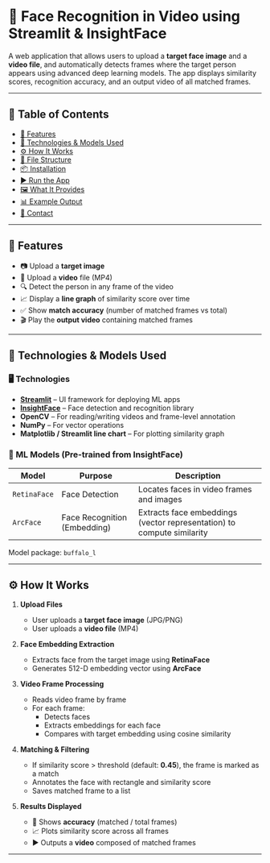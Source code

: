 # 🎯 Face Recognition in Video using Streamlit & InsightFace

A web application that allows users to upload a **target face image** and a **video file**, and automatically detects frames where the target person appears using advanced deep learning models. The app displays similarity scores, recognition accuracy, and an output video of all matched frames.

---

## 📌 Table of Contents

- [🚀 Features](#-features)
- [🧠 Technologies & Models Used](#-technologies--models-used)
- [⚙️ How It Works](#-how-it-works)
- [📂 File Structure](#-file-structure)
- [📦 Installation](#-installation)
- [▶️ Run the App](#-run-the-app)
- [🖼️ What It Provides](#-what-it-provides)
- [📊 Example Output](#-example-output)
- [📧 Contact](#-contact)

---

## 🚀 Features

- 📷 Upload a **target image**
- 🎥 Upload a **video** file (MP4)
- 🔍 Detect the person in any frame of the video
- 📈 Display a **line graph** of similarity score over time
- ✅ Show **match accuracy** (number of matched frames vs total)
- 🎬 Play the **output video** containing matched frames

---

## 🧠 Technologies & Models Used

### 🖥️ Technologies

- **[Streamlit](https://streamlit.io/)** – UI framework for deploying ML apps
- **[InsightFace](https://github.com/deepinsight/insightface)** – Face detection and recognition library
- **OpenCV** – For reading/writing videos and frame-level annotation
- **NumPy** – For vector operations
- **Matplotlib / Streamlit line chart** – For plotting similarity graph

### 🤖 ML Models (Pre-trained from InsightFace)

| Model      | Purpose                     | Description |
|------------|-----------------------------|-------------|
| `RetinaFace` | Face Detection              | Locates faces in video frames and images |
| `ArcFace`   | Face Recognition (Embedding) | Extracts face embeddings (vector representation) to compute similarity |

Model package: `buffalo_l`

---

## ⚙️ How It Works

1. **Upload Files**  
   - User uploads a **target face image** (JPG/PNG)  
   - User uploads a **video file** (MP4)

2. **Face Embedding Extraction**  
   - Extracts face from the target image using **RetinaFace**
   - Generates 512-D embedding vector using **ArcFace**

3. **Video Frame Processing**  
   - Reads video frame by frame
   - For each frame:
     - Detects faces
     - Extracts embeddings for each face
     - Compares with target embedding using cosine similarity

4. **Matching & Filtering**  
   - If similarity score > threshold (default: **0.45**), the frame is marked as a match
   - Annotates the face with rectangle and similarity score
   - Saves matched frame to a list

5. **Results Displayed**  
   - 🎯 Shows **accuracy** (matched / total frames)
   - 📈 Plots similarity score across all frames
   - ▶️ Outputs a **video** composed of matched frames

---



